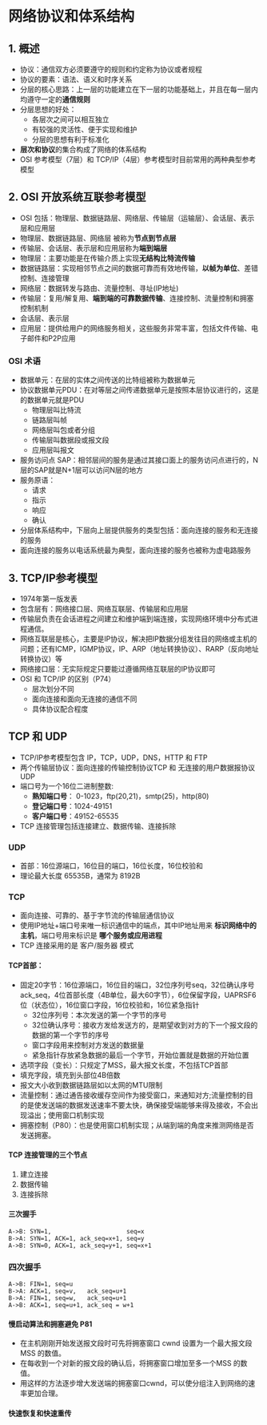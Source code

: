 # 网络协议和体系结构
## 1. 概述
* 协议：通信双方必须要遵守的规则和约定称为协议或者规程
* 协议的要素：语法、语义和时序关系
* 分层的核心思路：上一层的功能建立在下一层的功能基础上，并且在每一层内均遵守一定的**通信规则**
* 分层思想的好处：
    * 各层次之间可以相互独立
    * 有较强的灵活性、便于实现和维护
    * 分层的思想有利于标准化
* **层次和协议**的集合构成了网络的体系结构
* OSI 参考模型（7层）和 TCP/IP（4层）参考模型时目前常用的两种典型参考模型
## 2. OSI 开放系统互联参考模型
* OSI 包括：物理层、数据链路层、网络层、传输层（运输层）、会话层、表示层和应用层
* 物理层、数据链路层、网络层 被称为**节点到节点层**
* 传输层、会话层、表示层和应用层称为**端到端层**
* 物理层：主要功能是在传输介质上实现**无结构比特流传输**
* 数据链路层：实现相邻节点之间的数据可靠而有效地传输，**以帧为单位**、差错控制、连接管理
* 网络层：数据转发与路由、流量控制、寻址(IP地址)
* 传输层：复用/解复用、**端到端的可靠数据传输**、连接控制、流量控制和拥塞控制机制
* 会话层、表示层
* 应用层：提供给用户的网络服务相关，这些服务非常丰富，包括文件传输、电子邮件和P2P应用
### OSI 术语
* 数据单元：在层的实体之间传送的比特组被称为数据单元
* 协议数据单元PDU：在对等层之间传递数据单元是按照本层协议进行的，这是的数据单元就是PDU
    * 物理层叫比特流
    * 链路层叫帧
    * 网络层叫包或者分组
    * 传输层叫数据段或报文段
    * 应用层叫报文
* 服务访问点 SAP：相邻层间的服务是通过其接口面上的服务访问点进行的，N层的SAP就是N+1层可以访问N层的地方
* 服务原语：
    * 请求
    * 指示
    * 响应
    * 确认
* 分层体系结构中，下层向上层提供服务的类型包括：面向连接的服务和无连接的服务
* 面向连接的服务以电话系统最为典型，面向连接的服务也被称为虚电路服务

## 3. TCP/IP参考模型
* 1974年第一版发表
* 包含层有：网络接口层、网络互联层、传输层和应用层
* 传输层负责在会话进程之间建立和维护端到端连接，实现网络环境中分布式进程通信。
* 网络互联层是核心，主要是IP协议，解决把IP数据分组发往目的网络或主机的问题；还有ICMP，IGMP协议，IP、ARP（地址转换协议）、RARP（反向地址转换协议）等
* 网络接口层：无实际规定只要能过遵循网络互联层的IP协议即可
* OSI 和 TCP/IP 的区别（P74）
    * 层次划分不同
    * 面向连接和面向无连接的通信不同
    * 具体协议配合程度
## TCP 和 UDP
* TCP/IP参考模型包含 IP，TCP，UDP，DNS，HTTP 和 FTP
* 两个传输层协议：面向连接的传输控制协议TCP 和 无连接的用户数据报协议UDP
* 端口号为一个16位二进制整数:
    * __熟知端口号__： 0-1023，ftp(20,21)，smtp(25)，http(80)
    * __登记端口号__：1024-49151
    * __客户端口号__：49152-65535
* TCP 连接管理包括连接建立、数据传输、连接拆除
### UDP
* 首部：16位源端口，16位目的端口，16位长度，16位校验和
* 理论最大长度 65535B，通常为 8192B
### TCP
* 面向连接、可靠的、基于字节流的传输层通信协议
* 使用IP地址+端口号来唯一标识通信中的端点，其中IP地址用来 __标识网络中的主机__，端口号用来标识是 __哪个服务或应用进程__
* TCP 连接采用的是 客户/服务器 模式
#### TCP首部：
* 固定20字节：16位源端口，16位目的端口，32位序列号seq，32位确认序号ack_seq，4位首部长度（4B单位，最大60字节），6位保留字段，UAPRSF6位（状态位），16位窗口字段，16位校验和，16位紧急指针
    * 32位序列号：本次发送的第一个字节的序号
    * 32位确认序号：接收方发给发送方的，是期望收到对方的下一个报文段的数据的第一个字节的序号
    * 窗口字段用来控制对方发送的数据量
    * 紧急指针存放紧急数据的最后一个字节，开始位置就是数据的开始位置
* 选项字段（变长）：只规定了MSS，最大报文长度，不包括TCP首部
* 填充字段，填充到头部位4B倍数
* 报文大小收到数据链路层如以太网的MTU限制
* 流量控制：通过通告接收缓存空间作为接受窗口，来通知对方;流量控制的目的是使发送端的数据发送速率不要太快，确保接受端能够来得及接收，不会出现溢出；使用窗口机制实现
* 拥塞控制（P80）：也是使用窗口机制实现；从端到端的角度来推测网络是否发送拥塞。
#### TCP 连接管理的三个节点
1. 建立连接
2. 数据传输
3. 连接拆除
#### 三次握手
```
A->B: SYN=1,                     seq=x
B->A: SYN=1, ACK=1, ack_seq=x+1, seq=y
A->B: SYN=0, ACK=1, ack_seq=y+1, seq=x+1
```
### 四次握手
```
A->B: FIN=1, seq=u
B->A: ACK=1, seq=v,   ack_seq=u+1
B->A: FIN=1, seq=w,   ack_seq=u+1
A->B: ACK=1, seq=u+1, ack_seq = w+1
```


#### 慢启动算法和拥塞避免 P81
* 在主机刚刚开始发送报文段时可先将拥塞窗口 cwnd 设置为一个最大报文段MSS 的数值。
* 在每收到一个对新的报文段的确认后，将拥塞窗口增加至多一个MSS 的数值。
* 用这样的方法逐步增大发送端的拥塞窗口cwnd，可以使分组注入到网络的速率更加合理。
#### 快速恢复和快速重传